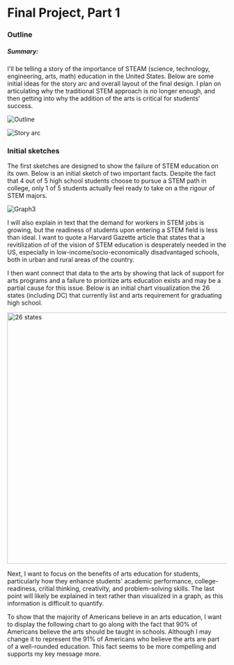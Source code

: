 # Final Project, Part 1

### Outline

##### Summary:
I'll be telling a story of the importance of STEAM (science, technology, engineering, arts, math) education in the United States. Below are some initial ideas for the story arc and overall layout of the final design. I plan on articulating why the traditional STEM approach is no longer enough, and then getting into why the addition of the arts is critical for students' success.

![Outline](https://user-images.githubusercontent.com/112141969/192301340-fd2c7bff-6300-4b7c-bf17-c2f2d4069eda.jpg)

![Story arc](https://user-images.githubusercontent.com/112141969/192301489-64912a9a-b8e1-4715-b6df-b241af4d1e47.jpg)

### Initial sketches
The first sketches are designed to show the failure of STEM education on its own. Below is an initial sketch of two important facts. Despite the fact that 4 out of 5 high school students choose to pursue a STEM path in college, only 1 of 5 students actually feel ready to take on a the rigour of STEM majors.

![Graph3](https://user-images.githubusercontent.com/112141969/192301815-ec2e9ef1-a87c-4cae-9592-998109b16168.jpg)

I will also explain in text that the demand for workers in STEM jobs is growing, but the readiness of students upon entering a STEM field is less than ideal. I want to quote a Harvard Gazette article that states that a revitilization of of the vision of STEM education is desperately needed in the US, especially in low-income/socio-economically disadvantaged schools, both in urban and rural areas of the country.

I then want connect that data to the arts by showing that lack of support for arts programs and a failure to prioritize arts education exists and may be a partial cause for this issue. Below is an initial chart visualization the 26 states (including DC) that currently list and arts requirement for graduating high school.

<img width="577" alt="26 states" src="https://user-images.githubusercontent.com/112141969/192302204-94fdcf0d-df3a-48ca-a88e-046851b3f29a.png">

Next, I want to focus on the benefits of arts education for students, particularly how they enhance students' academic performance, college-readiness, critial thinking, creativity, and problem-solving skills. The last point will likely be explained in text rather than visualized in a graph, as this information is difficult to quantify.

To show that the majority of Americans believe in an arts education, I want to display the following chart to go along with the fact that 90% of Americans believe the arts should be taught in schools. Although I may change it to represent the 91% of Americans who believe the arts are part of a well-rounded education. This fact seems to be more compelling and supports my key message more.

